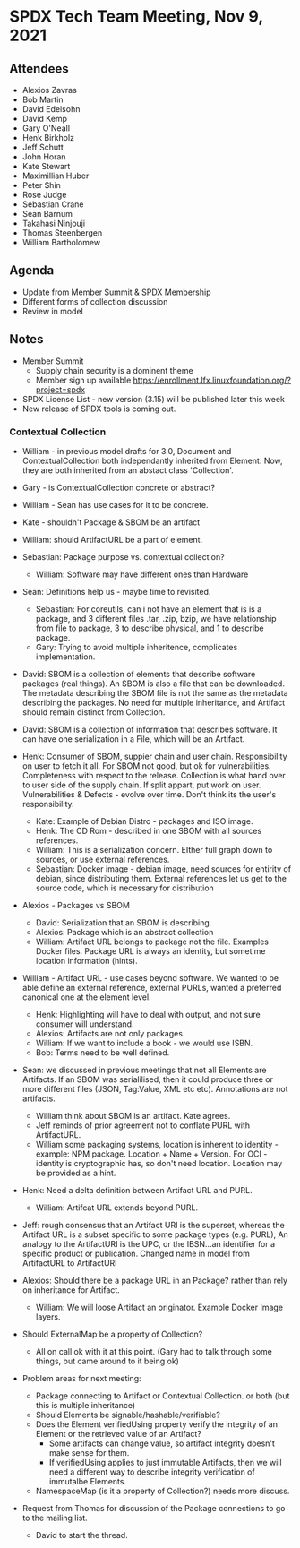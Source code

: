 # SPDX Tech Team Meeting, Nov 9, 2021

## Attendees
* Alexios Zavras
* Bob Martin
* David Edelsohn
* David Kemp
* Gary O'Neall
* Henk Birkholz
* Jeff Schutt
* John Horan
* Kate Stewart
* Maximillian Huber
* Peter Shin
* Rose Judge
* Sebastian Crane
* Sean Barnum
* Takahasi Ninjouji
* Thomas Steenbergen
* William Bartholomew

## Agenda
* Update from Member Summit & SPDX Membership
* Different forms of collection discussion
* Review in model

## Notes
* Member Summit
   * Supply chain security is a dominent theme
   * Member sign up available https://enrollment.lfx.linuxfoundation.org/?project=spdx
* SPDX License List - new version (3.15) will be published later this week
* New release of SPDX tools is coming out.

### Contextual Collection
* William - in previous model drafts for 3.0, Document and ContextualCollection both independantly inherited from Element. Now, they are both inherited from an abstact class 'Collection'.
* Gary - is ContextualCollection concrete or abstract?
* William - Sean has use cases for it to be concrete.
* Kate - shouldn't Package & SBOM be an artifact
* William:  should ArtifactURL be a part of element.
* Sebastian: Package purpose vs. contextual collection?
   * William:  Software may have different ones than Hardware
* Sean:  Definitions help us - maybe time to revisited.
   * Sebastian: For coreutils, can i not have an element that is is a package, and 3 different files .tar, .zip, bzip, we have relationship from file to package,  3 to describe physical, and 1 to describe package.
   * Gary: Trying to avoid multiple inheritence, complicates implementation.
* David:  SBOM is a collection of elements that describe software packages (real things).  An SBOM is also a file that can be downloaded.  The metadata describing the SBOM file is not the same as the metadata describing the packages.  No need for multiple inheritance, and Artifact should remain distinct from Collection.
* David: SBOM is a collection of information that describes software. It can have one serialization in a File, which will be an Artifact.
* Henk: Consumer of SBOM, suppier chain and user chain.   Responsibility on user to fetch it all.   For SBOM not good, but ok for vulnerabilities.    Completeness with respect to the release.   Collection is what hand over to user side of the supply chain.   If split appart, put work on user.    Vulnerabilities & Defects - evolve over time.   Don't think its the user's responsibility.
    * Kate:  Example of Debian Distro - packages and ISO image.
    * Henk: The CD Rom - described in one SBOM with all sources references.
    * William:  This is a serialization concern.   EIther full graph down to sources, or use external references.
    * Sebastian:  Docker image - debian image, need sources for entirity of debian, since distributing them.    External references let us get to the source code, which is necessary for distribution

* Alexios - Packages vs SBOM
   * David: Serialization that an SBOM is describing.
   * Alexios:  Package which is an abstract collection
   * William:  Artifact URL belongs to package not the file.    Examples Docker files.   Package URL is always an identity, but sometime location information (hints).

* William - Artifact URL - use cases beyond software.   We wanted to be able define an external reference, external PURLs, wanted a preferred canonical one at the element level.
    * Henk:  Highlighting will have to deal with output, and not sure consumer will understand.
    * Alexios:  Artifacts are not only packages.
    * William:  If we want to include a book - we would use ISBN.
    * Bob:  Terms need to be well defined.

* Sean: we discussed in previous meetings that not all Elements are Artifacts. If an SBOM was serialilised, then it could produce three or more different files (JSON, Tag:Value, XML etc etc).  Annotations are not artifacts.
   * William think about SBOM is an artifact.  Kate agrees.
   * Jeff reminds of prior agreement not to conflate PURL with ArtifactURL.
   * William some packaging systems, location is inherent to identity - example:  NPM package.   Location + Name + Version.   For OCI - identity is cryptographic has, so don't need location.  Location may be provided as a hint.

* Henk:  Need a delta definition between Artifact URL and PURL.
   * William:  Artifcat URL extends beyond PURL.

* Jeff: rough consensus that an Artifact URI is the superset, whereas the Artifact URL is a subset specific to some package types (e.g. PURL), An analogy to the ArtifactURI is the UPC, or the IBSN...an identifier for a specific product or publication. Changed name in model from ArtifactURL to ArtifactURI

* Alexios:  Should there be a package URL in an Package?   rather than rely on inheritance for Artifact.
   * William:  We will loose Artifact an originator.   Example Docker Image layers.

* Should ExternalMap be a property of Collection?
  * All on call ok with it at this point.  (Gary had to talk through some things, but came around to it being ok)

* Problem areas for next meeting:
  * Package connecting to Artifact or Contextual Collection. or both (but this is multiple inheritance)
  * Should Elements be signable/hashable/verifiable?
  * Does the Element verifiedUsing property verify the integrity of an Element or the retrieved value of an Artifact?
    * Some artifacts can change value, so artifact integrity doesn't make sense for them.
    * If verifiedUsing applies to just immutable Artifacts, then we will need a different way to describe integrity verification of immutalbe Elements.
  * NamespaceMap (is it a property of Collection?) needs more discuss.

* Request from Thomas for discussion of the Package connections to go to the mailing list.
  * David to start the thread.
